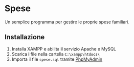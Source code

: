 # Spese
Un semplice programma per gestire le proprie spese familiari.
## Installazione
 1. Installa XAMPP e abilita il servizio Apache e MySQL
 2. Scarica i file nella cartella `C:\xampp\htdocs\`
 3. Importa il file `spese.sql`  tramite [PhpMyAdmin](http://localhost/phpmyadmin/)

